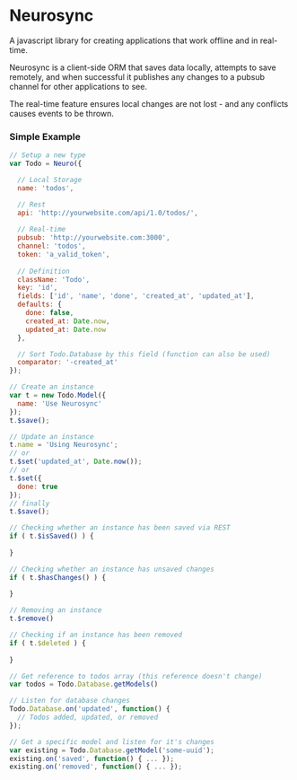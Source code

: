 # Neurosync

A javascript library for creating applications that work offline and in real-time.

Neurosync is a client-side ORM that saves data locally, attempts to save remotely, and when successful it publishes any changes to a pubsub channel for other applications to see.

The real-time feature ensures local changes are not lost - and any conflicts
causes events to be thrown.

### Simple Example

```javascript
// Setup a new type
var Todo = Neuro({

  // Local Storage
  name: 'todos',

  // Rest
  api: 'http://yourwebsite.com/api/1.0/todos/',
  
  // Real-time
  pubsub: 'http://yourwebsite.com:3000',
  channel: 'todos',
  token: 'a_valid_token', 
  
  // Definition
  className: 'Todo',
  key: 'id',
  fields: ['id', 'name', 'done', 'created_at', 'updated_at'],
  defaults: {
    done: false,
    created_at: Date.now,
    updated_at: Date.now
  },

  // Sort Todo.Database by this field (function can also be used)
  comparator: '-created_at'
});

// Create an instance
var t = new Todo.Model({
  name: 'Use Neurosync'
});
t.$save();

// Update an instance
t.name = 'Using Neurosync';
// or
t.$set('updated_at', Date.now());
// or
t.$set({
  done: true
});
// finally
t.$save();

// Checking whether an instance has been saved via REST
if ( t.$isSaved() ) {
  
}

// Checking whether an instance has unsaved changes
if ( t.$hasChanges() ) {
  
}

// Removing an instance
t.$remove()

// Checking if an instance has been removed
if ( t.$deleted ) {
  
}

// Get reference to todos array (this reference doesn't change)
var todos = Todo.Database.getModels()

// Listen for database changes
Todo.Database.on('updated', function() {
  // Todos added, updated, or removed
});

// Get a specific model and listen for it's changes
var existing = Todo.Database.getModel('some-uuid');
existing.on('saved', function() { ... });
existing.on('removed', function() { ... });

```